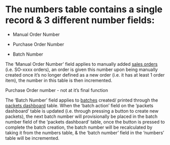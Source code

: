 # The numbers table contains a single record & 3 different number fields:

- Manual Order Number

- Purchase Order Number

- Batch Number

The ‘Manual Order Number’ field applies to manually added [sales orders](salesOrders.md) (i.e. SO-xxxx orders), an order is given this number upon being manually created once it’s no longer defined as a new order (i.e. it has at least 1 order item), the number in this table is then incremented.

Purchase Order number - not at it’s final function

The ‘Batch Number’ field applies to [batches](batches.md) created/ printed through the [packets dashboard](packetsDash.md) table. When the ‘batch action’ field on the ‘packets dashboard’ table is updated (i.e. through pressing a button to create new packets), the next batch number will provisionally be placed in the batch number field of the ‘packets dashboard’ table, once the button is pressed to complete the batch creation, the batch number will be recalculated by taking it from the numbers table, & the ‘batch number’ field in the ‘numbers’ table will be incremented.
